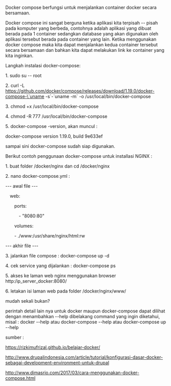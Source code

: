 Docker compose berfungsi untuk menjalankan container docker secara
bersamaan.

Docker compose ini sangat berguna ketika aplikasi kita terpisah -- pisah
pada komputer yang berbeda, contohnya adalah aplikasi yang dibuat berada
pada 1 container sedangkan database yang akan digunakan oleh aplikasi
tersebut berada pada container yang lain. Ketika menggunakan docker
compose maka kita dapat menjalankan kedua container tersebut secara
bersamaan dan bahkan kita dapat melakukan link ke container yang kita
inginkan.

Langkah instalasi docker-compose:

1\. sudo su -- root

2\. curl -L
https://github.com/docker/compose/releases/download/1.19.0/docker-compose-\`uname
-s\`-\`uname -m\` -o /usr/local/bin/docker-compose

3\. chmod +x /usr/local/bin/docker-compose

4\. chmod -R 777 /usr/local/bin/docker-compose

5\. docker-compose -version, akan muncul :

docker-compose version 1.19.0, build 9e633ef

sampai sini docker-compose sudah siap digunakan.

Berikut contoh penggunaan docker-compose untuk installasi NGINX :

1\. buat folder /docker/nginx dan cd /docker/nginx

2\. nano docker-compose.yml :

--- awal file ---

 web:

  ports:

   - "8080:80"

  volumes:

  - ./www:/usr/share/nginx/html:rw

--- akhir file ---

3\. jalankan file compose : docker-compose up -d

4\. cek service yang dijalankan : docker-compose ps

5\. akses ke laman web nginx menggunakan browser
http:/ip\_server\_docker:8080/

6\. letakan isi laman web pada folder /docker/nginx/www/

mudah sekali bukan?

perintah detail lain nya untuk docker maupun docker-compose dapat
dilihat dengan menambahkan --help dibelakang command yang ingin
diketahui, misal : docker --help atau docker-compose --help atau
docker-compose up --help

sumber :

https://rizkimufrizal.github.io/belajar-docker/

http://www.drupalindonesia.com/article/tutorial/konfigurasi-dasar-docker-sebagai-development-environment-untuk-drupal

http://www.dimasrio.com/2017/03/cara-menggunakan-docker-compose.html
